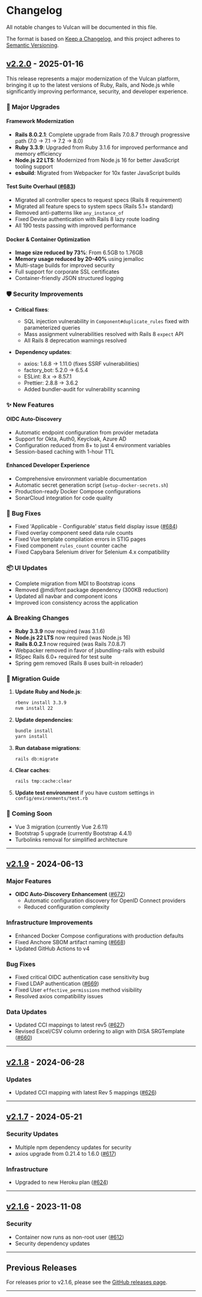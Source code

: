 # Changelog

All notable changes to Vulcan will be documented in this file.

The format is based on [Keep a Changelog](https://keepachangelog.com/en/1.0.0/),
and this project adheres to [Semantic Versioning](https://semver.org/spec/v2.0.0.html).

## [v2.2.0] - 2025-01-16

This release represents a major modernization of the Vulcan platform, bringing it up to the latest versions of Ruby, Rails, and Node.js while significantly improving performance, security, and developer experience.

### 🚀 Major Upgrades

#### Framework Modernization
- **Rails 8.0.2.1**: Complete upgrade from Rails 7.0.8.7 through progressive path (7.0 → 7.1 → 7.2 → 8.0)
- **Ruby 3.3.9**: Upgraded from Ruby 3.1.6 for improved performance and memory efficiency
- **Node.js 22 LTS**: Modernized from Node.js 16 for better JavaScript tooling support
- **esbuild**: Migrated from Webpacker for 10x faster JavaScript builds

#### Test Suite Overhaul ([#683](https://github.com/mitre/vulcan/pull/683))
- Migrated all controller specs to request specs (Rails 8 requirement)
- Migrated all feature specs to system specs (Rails 5.1+ standard)
- Removed anti-patterns like `any_instance_of` 
- Fixed Devise authentication with Rails 8 lazy route loading
- All 190 tests passing with improved performance

#### Docker & Container Optimization
- **Image size reduced by 73%**: From 6.5GB to 1.76GB
- **Memory usage reduced by 20-40%** using jemalloc
- Multi-stage builds for improved security
- Full support for corporate SSL certificates
- Container-friendly JSON structured logging

### 🛡️ Security Improvements

- **Critical fixes**:
  - SQL injection vulnerability in `Component#duplicate_rules` fixed with parameterized queries
  - Mass assignment vulnerabilities resolved with Rails 8 `expect` API
  - All Rails 8 deprecation warnings resolved

- **Dependency updates**:
  - axios: 1.6.8 → 1.11.0 (fixes SSRF vulnerabilities)
  - factory_bot: 5.2.0 → 6.5.4
  - ESLint: 8.x → 8.57.1
  - Prettier: 2.8.8 → 3.6.2
  - Added bundler-audit for vulnerability scanning

### ✨ New Features

#### OIDC Auto-Discovery
- Automatic endpoint configuration from provider metadata
- Support for Okta, Auth0, Keycloak, Azure AD
- Configuration reduced from 8+ to just 4 environment variables
- Session-based caching with 1-hour TTL

#### Enhanced Developer Experience
- Comprehensive environment variable documentation
- Automatic secret generation script (`setup-docker-secrets.sh`)
- Production-ready Docker Compose configurations
- SonarCloud integration for code quality

### 🐛 Bug Fixes

- Fixed 'Applicable - Configurable' status field display issue ([#684](https://github.com/mitre/vulcan/pull/684))
- Fixed overlay component seed data rule counts
- Fixed Vue template compilation errors in STIG pages
- Fixed component `rules_count` counter cache
- Fixed Capybara Selenium driver for Selenium 4.x compatibility

### 📦 UI Updates

- Complete migration from MDI to Bootstrap icons
- Removed @mdi/font package dependency (300KB reduction)
- Updated all navbar and component icons
- Improved icon consistency across the application

### ⚠️ Breaking Changes

- **Ruby 3.3.9** now required (was 3.1.6)
- **Node.js 22 LTS** now required (was Node.js 16)
- **Rails 8.0.2.1** now required (was Rails 7.0.8.7)
- Webpacker removed in favor of jsbundling-rails with esbuild
- RSpec Rails 6.0+ required for test suite
- Spring gem removed (Rails 8 uses built-in reloader)

### 📝 Migration Guide

1. **Update Ruby and Node.js**:
   ```bash
   rbenv install 3.3.9
   nvm install 22
   ```

2. **Update dependencies**:
   ```bash
   bundle install
   yarn install
   ```

3. **Run database migrations**:
   ```bash
   rails db:migrate
   ```

4. **Clear caches**:
   ```bash
   rails tmp:cache:clear
   ```

5. **Update test environment** if you have custom settings in `config/environments/test.rb`

### 🔮 Coming Soon

- Vue 3 migration (currently Vue 2.6.11)
- Bootstrap 5 upgrade (currently Bootstrap 4.4.1)
- Turbolinks removal for simplified architecture

---

## [v2.1.9] - 2024-06-13

### Major Features
- **OIDC Auto-Discovery Enhancement** ([#672](https://github.com/mitre/vulcan/pull/672))
  - Automatic configuration discovery for OpenID Connect providers
  - Reduced configuration complexity

### Infrastructure Improvements
- Enhanced Docker Compose configurations with production defaults
- Fixed Anchore SBOM artifact naming ([#668](https://github.com/mitre/vulcan/pull/668))
- Updated GitHub Actions to v4

### Bug Fixes
- Fixed critical OIDC authentication case sensitivity bug
- Fixed LDAP authentication ([#669](https://github.com/mitre/vulcan/pull/669))
- Fixed User `effective_permissions` method visibility
- Resolved axios compatibility issues

### Data Updates
- Updated CCI mappings to latest rev5 ([#627](https://github.com/mitre/vulcan/pull/627))
- Revised Excel/CSV column ordering to align with DISA SRGTemplate ([#660](https://github.com/mitre/vulcan/pull/660))

---

## [v2.1.8] - 2024-06-28

### Updates
- Updated CCI mapping with latest Rev 5 mappings ([#626](https://github.com/mitre/vulcan/issues/626))

---

## [v2.1.7] - 2024-05-21

### Security Updates
- Multiple npm dependency updates for security
- axios upgrade from 0.21.4 to 1.6.0 ([#617](https://github.com/mitre/vulcan/pull/617))

### Infrastructure
- Upgraded to new Heroku plan ([#624](https://github.com/mitre/vulcan/pull/624))

---

## [v2.1.6] - 2023-11-08

### Security
- Container now runs as non-root user ([#612](https://github.com/mitre/vulcan/pull/612))
- Security dependency updates

---

## Previous Releases

For releases prior to v2.1.6, please see the [GitHub releases page](https://github.com/mitre/vulcan/releases).

---

[v2.2.0]: https://github.com/mitre/vulcan/compare/v2.1.9...v2.2.0
[v2.1.9]: https://github.com/mitre/vulcan/compare/v2.1.8...v2.1.9
[v2.1.8]: https://github.com/mitre/vulcan/compare/v2.1.7...v2.1.8
[v2.1.7]: https://github.com/mitre/vulcan/compare/v2.1.6...v2.1.7
[v2.1.6]: https://github.com/mitre/vulcan/compare/v2.1.5...v2.1.6
